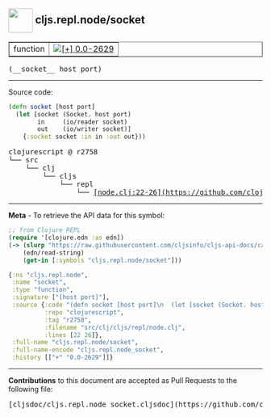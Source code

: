 ## <img width="48px" valign="middle" src="http://i.imgur.com/Hi20huC.png"> cljs.repl.node/socket

 <table border="1">
<tr>

<td>function</td>
<td><a href="https://github.com/cljsinfo/cljs-api-docs/tree/0.0-2629"><img valign="middle" alt="[+] 0.0-2629" src="https://img.shields.io/badge/+-0.0--2629-lightgrey.svg"></a> </td>
</tr>
</table>

 <samp>
(__socket__ host port)<br>
</samp>

---





Source code:

```clj
(defn socket [host port]
  (let [socket (Socket. host port)
        in     (io/reader socket)
        out    (io/writer socket)]
    {:socket socket :in in :out out}))
```

 <pre>
clojurescript @ r2758
└── src
    └── clj
        └── cljs
            └── repl
                └── <ins>[node.clj:22-26](https://github.com/clojure/clojurescript/blob/r2758/src/clj/cljs/repl/node.clj#L22-L26)</ins>
</pre>


---

__Meta__ - To retrieve the API data for this symbol:

```clj
;; from Clojure REPL
(require '[clojure.edn :as edn])
(-> (slurp "https://raw.githubusercontent.com/cljsinfo/cljs-api-docs/catalog/cljs-api.edn")
    (edn/read-string)
    (get-in [:symbols "cljs.repl.node/socket"]))
```

```clj
{:ns "cljs.repl.node",
 :name "socket",
 :type "function",
 :signature ["[host port]"],
 :source {:code "(defn socket [host port]\n  (let [socket (Socket. host port)\n        in     (io/reader socket)\n        out    (io/writer socket)]\n    {:socket socket :in in :out out}))",
          :repo "clojurescript",
          :tag "r2758",
          :filename "src/clj/cljs/repl/node.clj",
          :lines [22 26]},
 :full-name "cljs.repl.node/socket",
 :full-name-encode "cljs.repl.node_socket",
 :history [["+" "0.0-2629"]]}

```

---

__Contributions__ to this document are accepted as Pull Requests to the following file:

 <pre>
[cljsdoc/cljs.repl.node_socket.cljsdoc](https://github.com/cljsinfo/cljs-api-docs/blob/master/cljsdoc/cljs.repl.node_socket.cljsdoc)
</pre>

